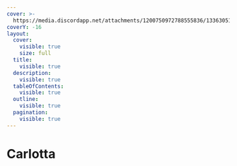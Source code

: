 ```yaml
---
cover: >-
  https://media.discordapp.net/attachments/1200750972788555836/1336305189749260308/image.png?ex=67a352b0&is=67a20130&hm=bab85381fb76380574385904f1f7d055b16ac7457bdfb13d11ef7554784ac07f&=&format=webp&quality=lossless&width=1920&height=483
coverY: -16
layout:
  cover:
    visible: true
    size: full
  title:
    visible: true
  description:
    visible: true
  tableOfContents:
    visible: true
  outline:
    visible: true
  pagination:
    visible: true
---
```


# Carlotta

